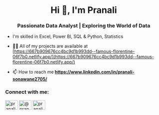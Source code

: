 <h1 align="center">Hi 👋, I'm Pranali</h1>
<h3 align="center">Passionate Data Analyst | Exploring the World of Data</h3>

- I'm skilled in Excel, Power BI, SQL & Python, Statistics

- 👨‍💻 All of my projects are available at [https://667b909676cc4bc9d1b993dd--famous-florentine-06f7b0.netlify.app/](https://667b909676cc4bc9d1b993dd--famous-florentine-06f7b0.netlify.app/)

- 📫 How to reach me **https://www.linkedin.com/in/pranali-sonawane2705/**

<h3 align="left">Connect with me:</h3>
<p align="left">
<a href="https://linkedin.com/in/pranali-2705" target="blank"><img align="center" src="https://raw.githubusercontent.com/rahuldkjain/github-profile-readme-generator/master/src/images/icons/Social/linked-in-alt.svg" alt="pranali-2705" height="30" width="40" /></a>
<a href="https://www.hackerrank.com/@pranalisonawane2" target="blank"><img align="center" src="https://raw.githubusercontent.com/rahuldkjain/github-profile-readme-generator/master/src/images/icons/Social/hackerrank.svg" alt="@pranalisonawane2" height="30" width="40" /></a>
<a href="https://www.leetcode.com/pranali-05" target="blank"><img align="center" src="https://raw.githubusercontent.com/rahuldkjain/github-profile-readme-generator/master/src/images/icons/Social/leet-code.svg" alt="pranali-05" height="30" width="40" /></a>
</p>



